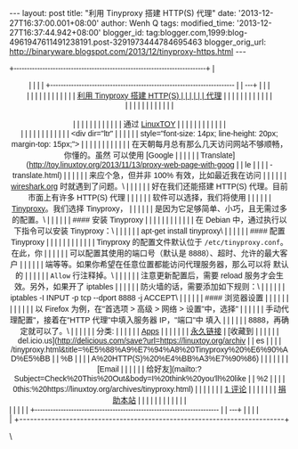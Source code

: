 --- layout: post title: "利用 Tinyproxy 搭建 HTTP(S) 代理" date:
'2013-12-27T16:37:00.001+08:00' author: Wenh Q tags: modified\_time:
'2013-12-27T16:37:44.942+08:00' blogger\_id:
tag:blogger.com,1999:blog-4961947611491238191.post-3291973444784695463
blogger\_orig\_url:
http://binaryware.blogspot.com/2013/12/tinyproxy-https.html ---
<div dir="ltr">

<div class="gmail_quote">

<div style="font-family: Arial,sans-serif; width: 100%;">

+--------------------------------------------------------------------------+
| <div align="center">                                                     |
|                                                                          |
| +----------------------------------------------------------------------- |
| ---+                                                                     |
| | <div dir="ltr">                                                        |
|    |                                                                     |
| |                                                                        |
|    |                                                                     |
| | [利用 Tinyproxy 搭建 HTTP(S)                                             | |
|                                                                          |
| | 代理](https://linuxtoy.org/archives/tinyproxy.html)                      |
|  |                                                                       |
| |                                                                        |
|    |                                                                     |
| | </div>                                                                 |
|    |                                                                     |
| |                                                                        |
|    |                                                                     |
| | <div style="margin-top: 15px;">                                        |
|    |                                                                     |
| |                                                                        |
|    |                                                                     |
| | 通过 [LinuxTOY](https://linuxtoy.org/)                                   |
|  |                                                                       |
| |                                                                        |
|    |                                                                     |
| | </div>                                                                 |
|    |                                                                     |
| |                                                                        |
|    |                                                                     |
| | <div dir="ltr"                                                         |
|    |                                                                     |
| | style="font-size: 14px; line-height: 20px; margin-top: 15px;">         |
|    |                                                                     |
| |                                                                        |
|    |                                                                     |
| | 在天朝每月总有那么几天访问网站不够顺畅，你懂的。虽然 可以使用 [Google    | |
|                                                                          |
| | Translate](http://toy.linuxtoy.org/2013/11/13/proxy-web-page-with-goog |
| le |                                                                     |
| | -translate.html)                                                       |
|    |                                                                     |
| | 来应个急，但并非 100% 有效，比如最近我在访问                             | |
|                                                                          |
| | [wireshark.org](http://wireshark.org/) 时就遇到了问题。\                 | |
|                                                                          |
| | 好在我们还能搭建 HTTP(S) 代理。目前市面上有许多 HTTP(S) 代理             | |
|                                                                          |
| | 软件可以选择，我们将使用                                                 | |
|                                                                          |
| | [Tinyproxy](https://banu.com/tinyproxy/)。我们选择 Tinyproxy，           | |
|                                                                          |
| | 是因为它足够简单、小巧，且无需过多的配置。\                              | |
|                                                                          |
| | #### 安装 Tinyproxy                                                      |
|  |                                                                       |
| |                                                                        |
|    |                                                                     |
| | 在 Debian 中，通过执行以下指令可以安装 Tinyproxy：\                      | |
|                                                                          |
| | apt-get install tinyproxy\                                             |
|    |                                                                     |
| | #### 配置 Tinyproxy                                                      |
|  |                                                                       |
| |                                                                        |
|    |                                                                     |
| | Tinyproxy 的配置文件默认位于 `/etc/tinyproxy.conf`。在此，你             | |
|                                                                          |
| | 可以配置其使用的端口号（默认是 8888）、超时、允许的最大客户              | |
|                                                                          |
| | 端等等。如果你希望在任意位置都能访问代理服务器，那么可以将 默认的        | |
|                                                                          |
| | `Allow` 行注释掉。\                                                      | |
|                                                                          |
| | 注意更新配置后，需要 reload 服务才会生效。另外，如果开了 iptables        | |
|                                                                          |
| | 防火墙的话，需要添加如下规则：\                                          | |
|                                                                          |
| | iptables -I INPUT -p tcp --dport 8888 -j ACCEPT\                       |
|    |                                                                     |
| | #### 浏览器设置                                                          | |
|                                                                          |
| |                                                                        |
|    |                                                                     |
| | 以 Firefox 为例，在"首选项 &gt; 高级 &gt; 网络 &gt; 设置"中，选择"       | |
|                                                                          |
| | 手动代理配置"，接着在"HTTP 代理"中填入服务器 IP，"端口"中 填入           | |
|                                                                          |
| | 8888，再确定就可以了。\                                                  | |
|                                                                          |
| | 分类:                                                                    |
|  |                                                                       |
| | [Apps](https://linuxtoy.org/category/apps "查看 Apps 中的全部文章") |    | |
|                                                                          |
| | [永久链接](https://linuxtoy.org/archives/tinyproxy.html) | [收藏到       | |
|                                                                          |
| | del.icio.us](http://delicious.com/save?url=https://linuxtoy.org/archiv |
| es |                                                                     |
| | /tinyproxy.html&title=%E5%88%A9%E7%94%A8%20Tinyproxy%20%E6%90%AD%E5%BB |
| %B |                                                                     |
| | A%20HTTP(S)%20%E4%BB%A3%E7%90%86)                                      |
|    |                                                                     |
| | | [Email                                                               |
|    |                                                                     |
| | 给好友](mailto:?Subject=Check%20This%20Out&body=I%20think%20you'll%20like |
| %2 |                                                                     |
| | 0this:%20https://linuxtoy.org/archives/tinyproxy.html)                 |
|    |                                                                     |
| | | [1 评论](https://linuxtoy.org/archives/tinyproxy.html#comments) |      |
|  |                                                                       |
| | [捐助本站](http://linuxtoy.org/faq/donate)                               | |
|                                                                          |
| |                                                                        |
|    |                                                                     |
| | </div>                                                                 |
|    |                                                                     |
| +----------------------------------------------------------------------- |
| ---+                                                                     |
|                                                                          |
| </div>                                                                   |
+--------------------------------------------------------------------------+

</div>

</div>

\

</div>
